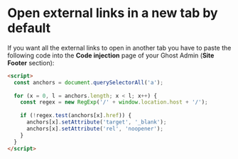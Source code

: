 # Open external links in a new tab by default

If you want all the external links to open in another tab you have to paste the following code into the **Code injection** page of your Ghost Admin (**Site Footer** section):

```html
<script>
  const anchors = document.querySelectorAll('a');
    
  for (x = 0, l = anchors.length; x < l; x++) {
    const regex = new RegExp('/' + window.location.host + '/');
        
    if (!regex.test(anchors[x].href)) {
      anchors[x].setAttribute('target', '_blank');
      anchors[x].setAttribute('rel', 'noopener');
    }
  }
</script>
```
